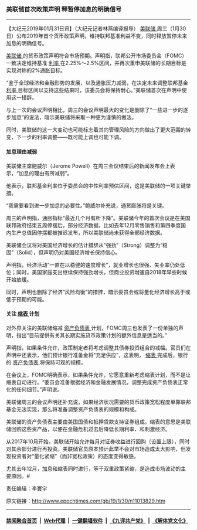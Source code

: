 ### 美联储首次政策声明 释暂停加息的明确信号
------------------------

<p>
 【大纪元2019年01月31日讯】（大纪元记者林燕编译报导）
 <a href="http://www.epochtimes.com/gb/tag/%E7%BE%8E%E8%81%94%E5%82%A8.html">
  美联储
 </a>
 周三（1月30日）公布2019年首个货币政策声明，维持联邦基准利益不变，同时释放暂停未来加息的明确信号。
</p>
<p>
 <a href="http://www.epochtimes.com/gb/tag/%E7%BE%8E%E8%81%94%E5%82%A8.html">
  美联储
 </a>
 的货币政策声明符合市场预期。声明指，联邦公开市场委员会（FOMC）一致决定维持基准
 <a href="http://www.epochtimes.com/gb/tag/%E5%88%A9%E7%8E%87.html">
  利率
 </a>
 在2.25%～2.5%区间，并再次重申美联储的长期目标是实现对称的2%通胀目标。
</p>
<p>
 “鉴于全球经济和金融形势的发展，以及通胀压力减弱，在决定未来调整联邦基金
 <a href="http://www.epochtimes.com/gb/tag/%E5%88%A9%E7%8E%87.html">
  利率
 </a>
 目标区间以支持这些结果时，该委员会将保持耐心。”美联储首次在声明中使用这一措辞。
</p>
<p>
 与上一次的会议声明相比，周三的会议声明最大的变化是删除了“一些进一步的逐步加息”的说法，暗示美联储将采取一种更为谨慎的做法。
</p>
<p>
 同时，美联储的这一大变动也可能标志着其向管理风险的方向做出了更大范围的转变，下一步的利率调整——既可能上调也可能下调。
</p>
<h4>
 加息理由减弱
</h4>
<p>
 美联储主席鲍威尔（Jerome Powell）在周三会议结束后的新闻发布会上表示，“加息的理由有所减弱”。
</p>
<p>
 他表示，联邦基金利率位于委员会的中性利率预估区间，这是美联储的一项关键举措。
</p>
<p>
 “我需要看到进一步加息的必要性。”鲍威尔补充说，通货膨胀将是关键。
</p>
<p>
 周三的声明指，通胀指标“最近几个月有所下降”。美联储今年的首次会议是在美国联邦政府结束五周停摆后，部分经济数据，比如去年12月零售销售和第四季度国内生产总值因停摆都被推迟发布，所以美联储尚未获得全部经济数据。
</p>
<p>
 美联储会议将对美国经济增长的估计措辞从“强劲”（Strong）调整为“稳固”（Solid），但声明仍对美国经济增长保持信心。
</p>
<p>
 声明指，经济活动“一直在以稳健的速度增长”，就业增长也很强、失业率仍处低位；同时，美国家庭支出继续保持强劲增长，但商业投资增速自2018年早些时候开始放缓。
</p>
<p>
 同时，声明也删除了经济“风险均衡”的措辞，暗示委员会或将量化经济增长高于或低于预期的可能。
</p>
<h4>
 关注
 <a href="http://www.epochtimes.com/gb/tag/%E7%BC%A9%E8%A1%A8.html">
  缩表
 </a>
 计划
</h4>
<p>
 对外界关注的美联储缩减
 <a href="http://www.epochtimes.com/gb/tag/%E8%B5%84%E4%BA%A7%E8%B4%9F%E5%80%BA%E8%A1%A8.html">
  资产负债表
 </a>
 计划，FOMC周三也发表了一份单独的声明，指出“目前提供有关其长期实施货币政策计划的额外信息是适当的。”
</p>
<p>
 声明指，如果条件允许，政策制定者将考虑调整其债券投资组合的减幅。官员们在声明中还表示，他们预计银行准备金将“充足供应”，这表明，
 <a href="http://www.epochtimes.com/gb/tag/%E7%BC%A9%E8%A1%A8.html">
  缩表
 </a>
 完成后，银行的
 <a href="http://www.epochtimes.com/gb/tag/%E8%B5%84%E4%BA%A7%E8%B4%9F%E5%80%BA%E8%A1%A8.html">
  资产负债表
 </a>
 将保持可观的规模。
</p>
<p>
 在会议上，FOMC明确表示，如果条件允许，它愿意重新考虑缩表计划，而不是让缩表自动进行。“委员会准备根据经济和金融发展情况，调整完成资产负债表正常化的任何细节。”声明说。
</p>
<p>
 美联储周三的会议声明还补充说，如果经济状况需要的货币政策宽松程度单靠联邦基金无法实现，那么将准备调整资产负债表的规模和构成。
</p>
<p>
 美联储的资产负债表主要由美国国债和抵押贷款支持证券组成。缩表的意思是美联储回购这些资产品，以便在金融危机过去后降低长期利率、和刺激经济。
</p>
<p>
 从2017年10月开始，美联储开始允许每月对证券收益进行回购（设置上限），同时对其余部分进行再投资。美联储官员原本预计此举不会对市场造成太大影响，但发现投资者对“量化紧缩”（而非宽松政策）的态度变得敏感。
</p>
<p>
 尤其去年12月，加息和缩表同时进行，等于双重政策紧缩，是造成市场波动的主要原因。#
</p>
<p>
 责任编辑：李寰宇
</p>

原文链接：http://www.epochtimes.com/gb/19/1/30/n11013829.htm


------------------------
#### [禁闻聚合首页](https://github.com/gfw-breaker/banned-news/blob/master/README.md) &nbsp;|&nbsp; [Web代理](https://github.com/gfw-breaker/open-proxy/blob/master/README.md) &nbsp;|&nbsp; [一键翻墙软件](https://github.com/gfw-breaker/nogfw/blob/master/README.md) &nbsp;|&nbsp; [《九评共产党》](https://github.com/gfw-breaker/9ping.md/blob/master/README.md#九评之一评共产党是什么) &nbsp;|&nbsp; [《解体党文化》](https://github.com/gfw-breaker/jtdwh.md/blob/master/README.md#绪论)